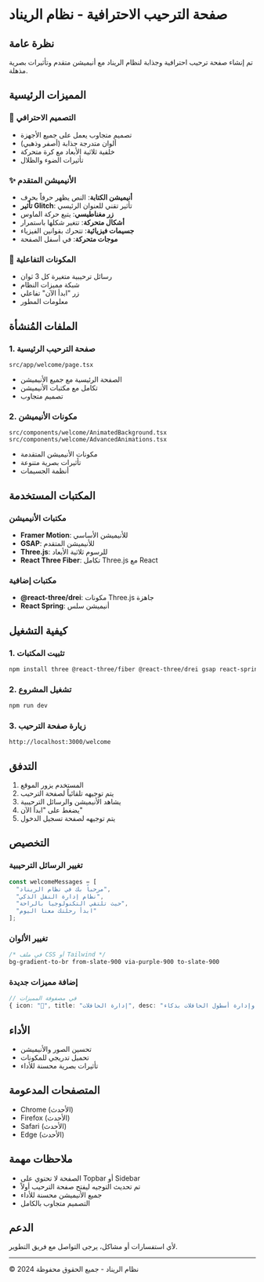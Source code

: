 # صفحة الترحيب الاحترافية - نظام الريناد

## نظرة عامة
تم إنشاء صفحة ترحيب احترافية وجذابة لنظام الريناد مع أنيميشن متقدم وتأثيرات بصرية مذهلة.

## المميزات الرئيسية

### 🎨 التصميم الاحترافي
- تصميم متجاوب يعمل على جميع الأجهزة
- ألوان متدرجة جذابة (أصفر وذهبي)
- خلفية ثلاثية الأبعاد مع كرة متحركة
- تأثيرات الضوء والظلال

### ✨ الأنيميشن المتقدم
- **أنيميشن الكتابة**: النص يظهر حرفاً بحرف
- **تأثير Glitch**: تأثير تقني للعنوان الرئيسي
- **زر مغناطيسي**: يتبع حركة الماوس
- **أشكال متحركة**: تتغير شكلها باستمرار
- **جسيمات فيزيائية**: تتحرك بقوانين الفيزياء
- **موجات متحركة**: في أسفل الصفحة

### 🎯 المكونات التفاعلية
- رسائل ترحيبية متغيرة كل 3 ثوان
- شبكة مميزات النظام
- زر "ابدأ الآن" تفاعلي
- معلومات المطور

## الملفات المُنشأة

### 1. صفحة الترحيب الرئيسية
```
src/app/welcome/page.tsx
```
- الصفحة الرئيسية مع جميع الأنيميشن
- تكامل مع مكتبات الأنيميشن
- تصميم متجاوب

### 2. مكونات الأنيميشن
```
src/components/welcome/AnimatedBackground.tsx
src/components/welcome/AdvancedAnimations.tsx
```
- مكونات الأنيميشن المتقدمة
- تأثيرات بصرية متنوعة
- أنظمة الجسيمات

## المكتبات المستخدمة

### مكتبات الأنيميشن
- **Framer Motion**: للأنيميشن الأساسي
- **GSAP**: للأنيميشن المتقدم
- **Three.js**: للرسوم ثلاثية الأبعاد
- **React Three Fiber**: تكامل Three.js مع React

### مكتبات إضافية
- **@react-three/drei**: مكونات Three.js جاهزة
- **React Spring**: أنيميشن سلس

## كيفية التشغيل

### 1. تثبيت المكتبات
```bash
npm install three @react-three/fiber @react-three/drei gsap react-spring @react-spring/web
```

### 2. تشغيل المشروع
```bash
npm run dev
```

### 3. زيارة صفحة الترحيب
```
http://localhost:3000/welcome
```

## التدفق
1. المستخدم يزور الموقع
2. يتم توجيهه تلقائياً لصفحة الترحيب
3. يشاهد الأنيميشن والرسائل الترحيبية
4. يضغط على "ابدأ الآن"
5. يتم توجيهه لصفحة تسجيل الدخول

## التخصيص

### تغيير الرسائل الترحيبية
```typescript
const welcomeMessages = [
  "مرحباً بك في نظام الريناد",
  "نظام إدارة النقل الذكي",
  "حيث تلتقي التكنولوجيا بالراحة",
  "ابدأ رحلتك معنا اليوم"
];
```

### تغيير الألوان
```css
/* في ملف CSS أو Tailwind */
bg-gradient-to-br from-slate-900 via-purple-900 to-slate-900
```

### إضافة مميزات جديدة
```typescript
// في مصفوفة المميزات
{ icon: "🚌", title: "إدارة الحافلات", desc: "تتبع وإدارة أسطول الحافلات بذكاء" }
```

## الأداء
- تحسين الصور والأنيميشن
- تحميل تدريجي للمكونات
- تأثيرات بصرية محسنة للأداء

## المتصفحات المدعومة
- Chrome (الأحدث)
- Firefox (الأحدث)
- Safari (الأحدث)
- Edge (الأحدث)

## ملاحظات مهمة
- الصفحة لا تحتوي على Topbar أو Sidebar
- تم تحديث التوجيه ليفتح صفحة الترحيب أولاً
- جميع الأنيميشن محسنة للأداء
- التصميم متجاوب بالكامل

## الدعم
لأي استفسارات أو مشاكل، يرجى التواصل مع فريق التطوير.

---
© 2024 نظام الريناد - جميع الحقوق محفوظة
